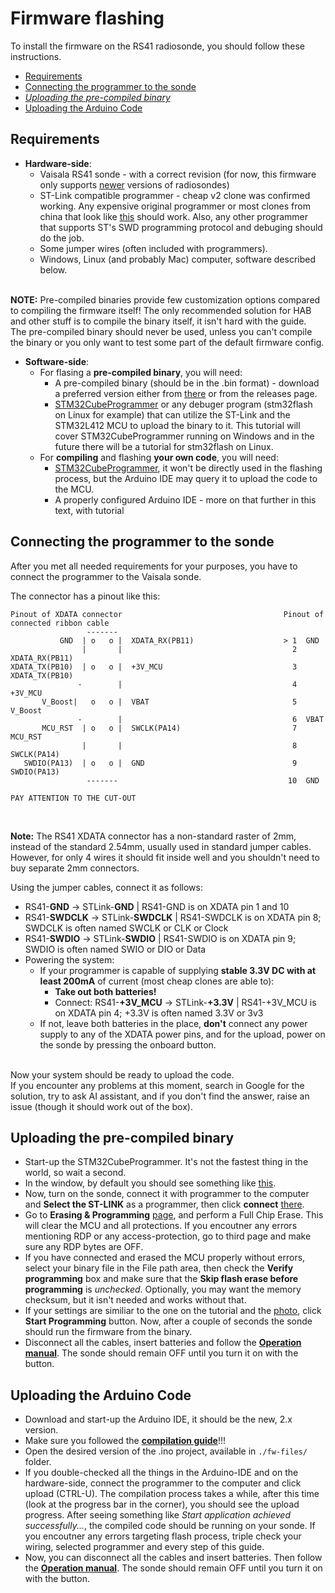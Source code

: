 # Firmware flashing
To install the firmware on the RS41 radiosonde, you should follow these instructions.

* [Requirements](#requirements)
* [Connecting the programmer to the sonde](#connecting-the-programmer-to-the-sonde)
* [*Uploading the pre-compiled binary*](#uploading-the-pre-compiled-binary)
* [Uploading the Arduino Code](#uploading-the-arduino-code)

## Requirements
* **Hardware-side**:
    * Vaisala RS41 sonde - with a correct revision (for now, this firmware only supports [newer](../hw/README.md#older-vs-newer---how-do-i-know-which-one-im-holding-now) versions of radiosondes)
    * ST-Link compatible programmer - cheap v2 clone was confirmed working. Any expensive original programmer or most clones from china that look like [this](https://sklep.msalamon.pl/wp-content/uploads/2024/07/sklep_msalamon_STLINK_USB_RED.jpg) should work. Also, any other programmer that supports ST's SWD programming protocol and debuging should do the job.
    * Some jumper wires (often included with programmers).
    * Windows, Linux (and probably Mac) computer, software described below.

<br>**NOTE:** Pre-compiled binaries provide few customization options compared to compiling the firmware itself! The only recommended solution for HAB and other stuff is to compile the binary itself, it isn't hard with the guide.<br>
The pre-compiled binary should never be used, unless you can't compile the binary or you only want to test some part of the default firmware config.

* **Software-side**:
    * For flasing a **pre-compiled binary**, you will need:
        * A pre-compiled binary (should be in the .bin format) - download a preferred version either from [there](./fw-files/) or from the releases page.
        * [STM32CubeProgrammer](https://www.st.com/en/development-tools/stm32cubeprog.html) or any debuger program (stm32flash on Linux for example) that can utilize the ST-Link and the STM32L412 MCU to upload the binary to it. This tutorial will cover STM32CubeProgrammer running on Windows and in the future there will be a tutorial for stm32flash on Linux.
    * For **compiling** and flashing **your own code**, you will need:
        * [STM32CubeProgrammer](https://www.st.com/en/development-tools/stm32cubeprog.html), it won't be directly used in the flashing process, but the Arduino IDE may query it to upload the code to the MCU.
        * A properly configured Arduino IDE - more on that further in this text, with tutorial


## Connecting the programmer to the sonde
After you met all needed requirements for your purposes, you have to connect the programmer to the Vaisala sonde.<br>

The connector has a pinout like this:
```
Pinout of XDATA connector                                    Pinout of connected ribbon cable
                 -------                                     
           GND  | o   o |  XDATA_RX(PB11)                    > 1  GND
                |       |                                      2  XDATA_RX(PB11)
XDATA_TX(PB10)  | o   o |  +3V_MCU                             3  XDATA_TX(PB10) 
               -        |                                      4  +3V_MCU
       V_Boost|   o   o |  VBAT                                5  V_Boost
               -        |                                      6  VBAT
       MCU_RST  | o   o |  SWCLK(PA14)                         7  MCU_RST
                |       |                                      8  SWCLK(PA14)
   SWDIO(PA13)  | o   o |  GND                                 9  SWDIO(PA13)
                 -------                                      10  GND

PAY ATTENTION TO THE CUT-OUT
```
<br>

**Note:** The RS41 XDATA connector has a non-standard raster of 2mm, instead of the standard 2.54mm, usually used in standard jumper cables. However, for only 4 wires it should fit inside well and you shouldn't need to buy separate 2mm connectors.<br>

Using the jumper cables, connect it as follows:
* RS41-**GND** -> STLink-**GND** | RS41-GND is on XDATA pin 1 and 10
* RS41-**SWDCLK** -> STLink-**SWDCLK** | RS41-SWDCLK is on XDATA pin 8; SWDCLK is often named SWCLK or CLK or Clock
* RS41-**SWDIO** -> STLink-**SWDIO** | RS41-SWDIO is on XDATA pin 9; SWDIO is often named SWIO or DIO or Data
* Powering the system:
    * If your programmer is capable of supplying **stable 3.3V DC with at least 200mA** of current (most cheap clones are able to):
        * **Take out both batteries!**
        * Connect: RS41-**+3V_MCU** -> STLink-**+3.3V** | RS41-+3V_MCU is on XDATA pin 4; +3.3V is often named 3.3V or 3v3
    * If not, leave both batteries in the place, **don't** connect any power supply to any of the XDATA power pins, and for the upload, power on the sonde by pressing the onboard button.

<br>
Now your system should be ready to upload the code. <br>
If you encounter any problems at this moment, search in Google for the solution, try to ask AI assistant, and if you don't find the answer, raise an issue (though it should work out of the box).

## Uploading the pre-compiled binary
* Start-up the STM32CubeProgrammer. It's not the fastest thing in the world, so wait a second.
* In the window, by default you should see something like [this](./photos/main_window.png).
* Now, turn on the sonde, connect it with programmer to the computer and **Select the ST-LINK** as a programmer, then click **connect** [there](./photos/stlink-connection.png).
* Go to **Erasing & Programming** [page](./photos/erase_and_upload.png), and perform a Full Chip Erase. This will clear the MCU and all protections. If you encoutner any errors mentioning RDP or any access-protection, go to third page and make sure any RDP bytes are OFF.
* If you have connected and erased the MCU properly without errors, select your binary file in the File path area, then check the **Verify programming** box and make sure that the **Skip flash erase before programming** is *unchecked*. Optionally, you may want the memory checksum, but it isn't needed and works without that.
* If your settings are similiar to the one on the tutorial and the [photo](./photos/erase_and_upload.png), click **Start Programming** button. Now, after a couple of seconds the sonde should run the firmware from the binary.
* Disconnect all the cables, insert batteries and follow the [**Operation manual**](./OPERATION_MANUAL.md). The sonde should remain OFF until you turn it on with the button.

## Uploading the Arduino Code
* Download and start-up the Arduino IDE, it should be the new, 2.x version.
* Make sure you followed the [**compilation guide**](./COMPILE.md)!!!
* Open the desired version of the .ino project, available in `./fw-files/` folder.
* If you double-checked all the things in the Arduino-IDE and on the hardware-side, connect the programmer to the computer and click upload (CTRL-U). The compilation process takes a while, after this time (look at the progress bar in the corner), you should see the upload progress. After seeing something like *Start application achieved successfully...*, the compiled code should be running on your sonde. If you encoutner any errors targeting flash process, triple check your wiring, selected programmer and every step of this guide.
* Now, you can disconnect all the cables and insert batteries. Then follow the [**Operation manual**](./OPERATION_MANUAL.md). The sonde should remain OFF until you turn it on with the button.